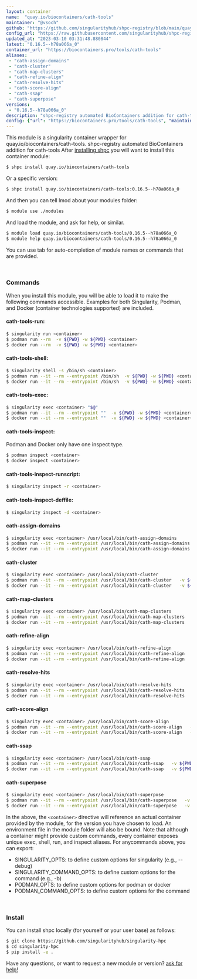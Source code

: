 ```yaml
---
layout: container
name:  "quay.io/biocontainers/cath-tools"
maintainer: "@vsoch"
github: "https://github.com/singularityhub/shpc-registry/blob/main/quay.io/biocontainers/cath-tools/container.yaml"
config_url: "https://raw.githubusercontent.com/singularityhub/shpc-registry/main/quay.io/biocontainers/cath-tools/container.yaml"
updated_at: "2023-03-10 03:31:48.880844"
latest: "0.16.5--h78a066a_0"
container_url: "https://biocontainers.pro/tools/cath-tools"
aliases:
 - "cath-assign-domains"
 - "cath-cluster"
 - "cath-map-clusters"
 - "cath-refine-align"
 - "cath-resolve-hits"
 - "cath-score-align"
 - "cath-ssap"
 - "cath-superpose"
versions:
 - "0.16.5--h78a066a_0"
description: "shpc-registry automated BioContainers addition for cath-tools"
config: {"url": "https://biocontainers.pro/tools/cath-tools", "maintainer": "@vsoch", "description": "shpc-registry automated BioContainers addition for cath-tools", "latest": {"0.16.5--h78a066a_0": "sha256:88f72ad7bccaa8a2726e1c2b064abc2651359c6677891d8d65df13de76ad1418"}, "tags": {"0.16.5--h78a066a_0": "sha256:88f72ad7bccaa8a2726e1c2b064abc2651359c6677891d8d65df13de76ad1418"}, "docker": "quay.io/biocontainers/cath-tools", "aliases": {"cath-assign-domains": "/usr/local/bin/cath-assign-domains", "cath-cluster": "/usr/local/bin/cath-cluster", "cath-map-clusters": "/usr/local/bin/cath-map-clusters", "cath-refine-align": "/usr/local/bin/cath-refine-align", "cath-resolve-hits": "/usr/local/bin/cath-resolve-hits", "cath-score-align": "/usr/local/bin/cath-score-align", "cath-ssap": "/usr/local/bin/cath-ssap", "cath-superpose": "/usr/local/bin/cath-superpose"}}
---
```


This module is a singularity container wrapper for quay.io/biocontainers/cath-tools.
shpc-registry automated BioContainers addition for cath-tools
After [installing shpc](#install) you will want to install this container module:


```bash
$ shpc install quay.io/biocontainers/cath-tools
```

Or a specific version:

```bash
$ shpc install quay.io/biocontainers/cath-tools:0.16.5--h78a066a_0
```

And then you can tell lmod about your modules folder:

```bash
$ module use ./modules
```

And load the module, and ask for help, or similar.

```bash
$ module load quay.io/biocontainers/cath-tools/0.16.5--h78a066a_0
$ module help quay.io/biocontainers/cath-tools/0.16.5--h78a066a_0
```

You can use tab for auto-completion of module names or commands that are provided.

<br>

### Commands

When you install this module, you will be able to load it to make the following commands accessible.
Examples for both Singularity, Podman, and Docker (container technologies supported) are included.

#### cath-tools-run:

```bash
$ singularity run <container>
$ podman run --rm  -v ${PWD} -w ${PWD} <container>
$ docker run --rm  -v ${PWD} -w ${PWD} <container>
```

#### cath-tools-shell:

```bash
$ singularity shell -s /bin/sh <container>
$ podman run --it --rm --entrypoint /bin/sh  -v ${PWD} -w ${PWD} <container>
$ docker run --it --rm --entrypoint /bin/sh  -v ${PWD} -w ${PWD} <container>
```

#### cath-tools-exec:

```bash
$ singularity exec <container> "$@"
$ podman run --it --rm --entrypoint ""  -v ${PWD} -w ${PWD} <container> "$@"
$ docker run --it --rm --entrypoint ""  -v ${PWD} -w ${PWD} <container> "$@"
```

#### cath-tools-inspect:

Podman and Docker only have one inspect type.

```bash
$ podman inspect <container>
$ docker inspect <container>
```

#### cath-tools-inspect-runscript:

```bash
$ singularity inspect -r <container>
```

#### cath-tools-inspect-deffile:

```bash
$ singularity inspect -d <container>
```


#### cath-assign-domains

```bash
$ singularity exec <container> /usr/local/bin/cath-assign-domains
$ podman run --it --rm --entrypoint /usr/local/bin/cath-assign-domains   -v ${PWD} -w ${PWD} <container> -c " $@"
$ docker run --it --rm --entrypoint /usr/local/bin/cath-assign-domains   -v ${PWD} -w ${PWD} <container> -c " $@"
```


#### cath-cluster

```bash
$ singularity exec <container> /usr/local/bin/cath-cluster
$ podman run --it --rm --entrypoint /usr/local/bin/cath-cluster   -v ${PWD} -w ${PWD} <container> -c " $@"
$ docker run --it --rm --entrypoint /usr/local/bin/cath-cluster   -v ${PWD} -w ${PWD} <container> -c " $@"
```


#### cath-map-clusters

```bash
$ singularity exec <container> /usr/local/bin/cath-map-clusters
$ podman run --it --rm --entrypoint /usr/local/bin/cath-map-clusters   -v ${PWD} -w ${PWD} <container> -c " $@"
$ docker run --it --rm --entrypoint /usr/local/bin/cath-map-clusters   -v ${PWD} -w ${PWD} <container> -c " $@"
```


#### cath-refine-align

```bash
$ singularity exec <container> /usr/local/bin/cath-refine-align
$ podman run --it --rm --entrypoint /usr/local/bin/cath-refine-align   -v ${PWD} -w ${PWD} <container> -c " $@"
$ docker run --it --rm --entrypoint /usr/local/bin/cath-refine-align   -v ${PWD} -w ${PWD} <container> -c " $@"
```


#### cath-resolve-hits

```bash
$ singularity exec <container> /usr/local/bin/cath-resolve-hits
$ podman run --it --rm --entrypoint /usr/local/bin/cath-resolve-hits   -v ${PWD} -w ${PWD} <container> -c " $@"
$ docker run --it --rm --entrypoint /usr/local/bin/cath-resolve-hits   -v ${PWD} -w ${PWD} <container> -c " $@"
```


#### cath-score-align

```bash
$ singularity exec <container> /usr/local/bin/cath-score-align
$ podman run --it --rm --entrypoint /usr/local/bin/cath-score-align   -v ${PWD} -w ${PWD} <container> -c " $@"
$ docker run --it --rm --entrypoint /usr/local/bin/cath-score-align   -v ${PWD} -w ${PWD} <container> -c " $@"
```


#### cath-ssap

```bash
$ singularity exec <container> /usr/local/bin/cath-ssap
$ podman run --it --rm --entrypoint /usr/local/bin/cath-ssap   -v ${PWD} -w ${PWD} <container> -c " $@"
$ docker run --it --rm --entrypoint /usr/local/bin/cath-ssap   -v ${PWD} -w ${PWD} <container> -c " $@"
```


#### cath-superpose

```bash
$ singularity exec <container> /usr/local/bin/cath-superpose
$ podman run --it --rm --entrypoint /usr/local/bin/cath-superpose   -v ${PWD} -w ${PWD} <container> -c " $@"
$ docker run --it --rm --entrypoint /usr/local/bin/cath-superpose   -v ${PWD} -w ${PWD} <container> -c " $@"
```



In the above, the `<container>` directive will reference an actual container provided
by the module, for the version you have chosen to load. An environment file in the
module folder will also be bound. Note that although a container
might provide custom commands, every container exposes unique exec, shell, run, and
inspect aliases. For anycommands above, you can export:

 - SINGULARITY_OPTS: to define custom options for singularity (e.g., --debug)
 - SINGULARITY_COMMAND_OPTS: to define custom options for the command (e.g., -b)
 - PODMAN_OPTS: to define custom options for podman or docker
 - PODMAN_COMMAND_OPTS: to define custom options for the command

<br>

### Install

You can install shpc locally (for yourself or your user base) as follows:

```bash
$ git clone https://github.com/singularityhub/singularity-hpc
$ cd singularity-hpc
$ pip install -e .
```

Have any questions, or want to request a new module or version? [ask for help!](https://github.com/singularityhub/singularity-hpc/issues)